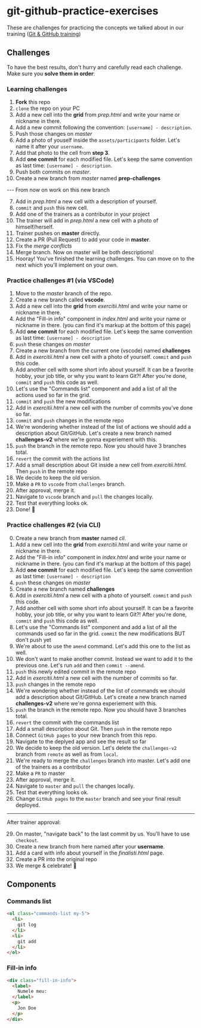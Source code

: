 # git-github-practice-exercises

These are challenges for practicing the concepts we talked about in our training (<a href="https://frontend.ro/evenimente/git-incepatori" rel="nofollow">Git & GitHub training</a>)

## Challenges

To have the best results, don't hurry and carefully read each challenge. Make sure you **solve them in order**:

### Learning challenges

1. **Fork** this repo
2. `clone` the repo on your PC
3. Add a new cell into the **grid** from *prep.html* and write your name or nickname in there.
4. Add a new commit following the convention: `[username] - description`.
5. Push those changes on *master*
6. Add a photo of youself inside the `assets/participants` folder. Let's name it after your `username`.
7. Add that photo to the cell from  **step 3**.
8. Add **one commit** for each modified file. Let's keep the same convention as last time: `[username] - description`.
9. Push both commits on *master*.
6. Create a new branch from *master* named **prep-challenges**

--- From now on work on this new branch

7. Add in *prep.html* a new cell with a description of yourself. 
8. `commit` and `push` this new cell.
9. Add one of the trainers as a contributor in your project
10. The trainer will add in *prep.html* a new cell with a photo of himself/herself.
11. Trainer pushes on **master** directly.
12. Create a PR (Pull Request) to add your code in **master**.
13. Fix the *merge conflicts*
14. Merge branch. Now on master will be both descriptions!
15. Hooray! You've finished the learning challenges. You can move on to the next which you'll implement on your own.
### Practice challenges #1 (via VSCode)

1. Move to the *master* branch of the repo.
2. Create a new branch called **vscode**.
3. Add a new cell into the **grid** from *exercitii.html* and write your name or nickname in there.
4. Add the "Fill-in info" component in *index.html* and write your name or nickname in there. (you can find it's markup at the bottom of this page)
5. Add **one commit** for each modified file. Let's keep the same convention as last time: `[username] - description`
6. `push` these changes on *master*
7. Create a new branch from the current one (vscode) named **challenges**
8. Add in *exercitii.html* a new cell with a photo of yourself. `commit` and `push` this code.
9. Add another cell with some short info about yourself. It can be a favorite hobby, your job title, or why you want to learn Git?! After you're done, `commit` and `push` this code as well.
10. Let's use the "Commands list" component and add a list of all the actions used so far in the grid.
11. `commit` and `push` the new modifications
12. Add in *exercitii.html* a new cell with the number of commits you've done so far.
13. `commit` and `push` changes in the remote repo
15. We're wondering whether instead of the list of actions we should add a description about Git/GitHub. Let's create a new branch named **challenges-v2** where we're gonna experiement with this.
16. `push` the branch in the remote repo. Now you should have 3 branches total.
17. `revert` the commit with the actions list
18. Add a small description about Git inside a new cell from *exercitii.html*. Then `push` in the remote repo
19. We decide to keep the old version.
20. Make a `PR` to `vscode` from `challenges` branch.
21. After approval, merge it.
22. Navigate to `vscode` branch and `pull` the changes locally.
23. Test that everything looks ok.
24. Done! 💪

### Practice challenges #2 (via CLI)

0. Create a new branch from **master** named *cli*.
1. Add a new cell into the **grid** from *exercitii.html* and write your name or nickname in there.
2. Add the "Fill-in info" component in *index.html* and write your name or nickname in there. (you can find it's markup at the bottom of this page)
3. Add **one commit** for each modified file. Let's keep the same convention as last time: `[username] - description`
4. `push` these changes on *master*
5. Create a new branch named **challenges**
6. Add in *exercitii.html* a new cell with a photo of yourself. `commit` and `push` this code.
7. Add another cell with some short info about yourself. It can be a favorite hobby, your job title, or why you want to learn Git?! After you're done, `commit` and `push` this code as well.
8. Let's use the "Commands list" component and add a list of all the commands used so far in the grid. `commit` the new modifications BUT don't push yet
9. We're about to use the `amend` command. Let's add this one to the list as well.
10. We don't want to make another commit. Instead we want to add it to the previous one. Let's run `add` and then `commit --amend`.
11. `push` this newly edited commit in the remote repo
12. Add in *exercitii.html* a new cell with the number of commits so far.
13. `push` changes in the remote repo
14. We're wondering whether instead of the list of commands we should add a description about Git/GitHub. Let's create a new branch named **challenges-v2** where we're gonna experiement with this.
15. `push` the branch in the remote repo. Now you should have 3 branches total.
16. `revert` the commit with the commands list
17. Add a small description about Git. Then `push` in the remote repo
18. Connect `GitHub pages` to your new branch from this repo.
19. Navigate to the deplyed app and see the result so far
20. We decide to keep the old version. Let's delete the `challenges-v2` branch from `remote` as well as from `local`.
21. We're ready to merge the `challenges` branch into master. Let's add one of the trainers as a contributor
22. Make a `PR` to master
23. After approval, merge it.
24. Navigate to `master` and `pull` the changes locally.
25. Test that everything looks ok.
26. Change `GitHub pages` to the `master` branch and see your final result deployed.
---

After trainer approval:


29. On master, "navigate back" to the last commit by us. You'll have to use `checkout`.
30. Create a new branch from here named after your **username**.
31. Add a card with info about yourself in the *finalisti.html* page.
32. Create a PR into the original repo
33. We merge & celebrate! 🎉

## Components

### Commands list

```html
<ol class="commands-list my-5">
  <li>
    git log
  </li>
  <li>
    git add
  </li>
</ol>
```


### Fill-in info

```html
<div class="fill-in-info">
  <label>
    Numele meu:
  </label>
  <p>
    Jon Doe
  </p>
</div>
```